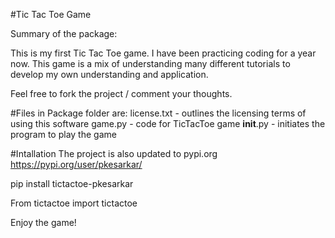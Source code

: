 #Tic Tac Toe Game

Summary of the package:

This is my first Tic Tac Toe game. I have been practicing coding for a year now. This game is a mix of understanding many different tutorials to develop my own understanding and application. 

Feel free to fork the project / comment your thoughts. 

#Files in Package folder are:
license.txt - outlines the licensing terms of using this software
game.py - code for TicTacToe game
__init__.py - initiates the program to play the game

#Intallation
The project is also updated to pypi.org https://pypi.org/user/pkesarkar/

pip install tictactoe-pkesarkar

From tictactoe import tictactoe 

Enjoy the game! 
